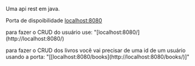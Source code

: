 Uma api rest em java.

Porta de dispoibilidade [localhost:8080 ](http://localhost/8080)
<p>
para fazer o CRUD do usuário use:
  "[localhost:8080/](http://localhost:8080/)
</p>
<p>
para fazer o CRUD dos livros você vai precisar de uma id de um usuário usando a porta:
    "[[localhost:8080/books](http://localhost:8080/books/)]"
</p>
